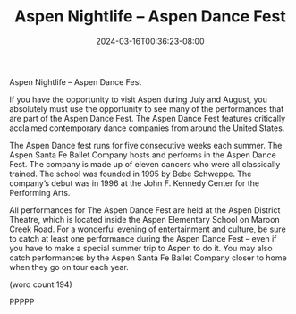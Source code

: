 ﻿---
title: "Aspen Nightlife – Aspen Dance Fest"
date: 2024-03-16T00:36:23-08:00
description: "aspen nightlife Tips for Web Success"
featured_image: "/images/aspen nightlife.jpg"
tags: ["aspen nightlife"]
---

Aspen Nightlife – Aspen Dance Fest

If you have the opportunity to visit Aspen during 
July and August, you absolutely must use the 
opportunity to see many of the performances 
that are part of the Aspen Dance Fest. The 
Aspen Dance Fest features critically acclaimed 
contemporary dance companies from around 
the United States.

The Aspen Dance fest runs for five consecutive 
weeks each summer. The Aspen Santa Fe 
Ballet Company hosts and performs in the 
Aspen Dance Fest. The company is made up 
of eleven dancers who were all classically
trained. The school was founded in 1995 by 
Bebe Schweppe. The company’s debut was 
in 1996 at the John F. Kennedy Center for the 
Performing Arts.

All performances for The Aspen Dance Fest 
are held at the Aspen District Theatre, which is 
located inside the Aspen Elementary School on 
Maroon Creek Road. For a wonderful evening of 
entertainment and culture, be sure to catch at 
least one performance during the Aspen Dance 
Fest – even if you have to make a special 
summer trip to Aspen to do it. You may also catch
performances by the Aspen Santa Fe Ballet 
Company closer to home when they go on tour 
each year.

(word count 194)

PPPPP

